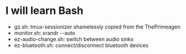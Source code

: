 # I will learn Bash

- gz.sh: tmux-sessionizer shamelessly copied from the ThePrimeagen
- monitor.sh: xrandr --auto
- ez-audio-change.sh: switch between audio sinks
- ez-bluetooth.sh: connect/disconnect bluetooth devices
